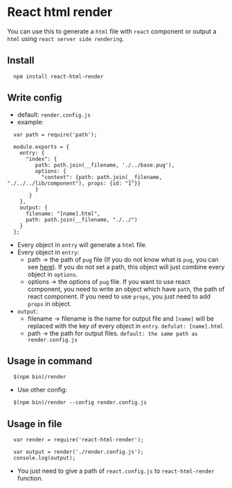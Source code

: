 # React html render

You can use this to generate a `html` file with `react` component or output a `html` using `react server side rendering`.

## Install

```
  npm install react-html-render
```

## Write config

- default: `render.config.js`
- example:
```
  var path = require('path');

  module.exports = { 
    entry: {
      "index": {
         path: path.join(__filename, './../base.pug'),
         options: {
           "context": {path: path.join(__filename, "./../../lib/component"), props: {id: "1"}}
         }   
       }   
    },  
    output: {
      filename: "[name].html",
      path: path.join(__filename, "./../")
    }
  };
```

- Every object in `entry` will generate a `html` file.
- Every object in `entry`:
    - path -> the path of `pug` file (If you do not know what is `pug`, you can see [here](https://github.com/pugjs/pug)). If you do not set a path, this object will just combine every object in `options`.
    - options -> the options of `pug` file. If you want to use react component, you need to write an object which have `path`, the path of react component. If you need to use `props`, you just need to add `props` in object.
- `output`:
    - filename -> filename is the name for output file and `[name]` will be replaced with the key of every object in `entry`. `defulat: [name].html`
    - path -> the path for output files. `default: the same path as render.config.js`

## Usage in command

```
  $(npm bin)/render
```

- Use other config:
```
  $(npm bin)/render --config render.config.js
```

## Usage in file

```
  var render = require('react-html-render');

  var output = render('./render.config.js');
  console.log(output);
```
- You just need to give a path of `react.config.js` to `react-html-render` function.

